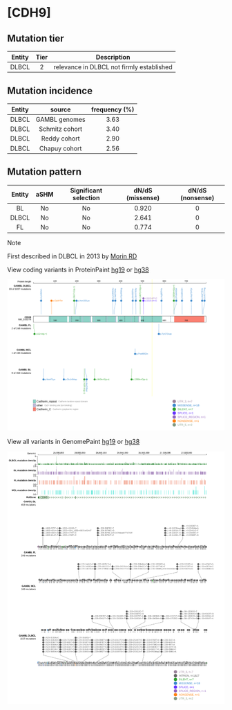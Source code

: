 # [CDH9]

## Mutation tier

|Entity|Tier|Description                              |
|:------:|:----:|-----------------------------------------|
|DLBCL |2   |relevance in DLBCL not firmly established|
## Mutation incidence

|Entity|source        |frequency (%)|
|:------:|:--------------:|:-------------:|
|DLBCL |GAMBL genomes |3.63         |
|DLBCL |Schmitz cohort|3.40         |
|DLBCL |Reddy cohort  |2.90         |
|DLBCL |Chapuy cohort |2.56         |

## Mutation pattern

|Entity|aSHM|Significant selection|dN/dS (missense)|dN/dS (nonsense)|
|:------:|:----:|:---------------------:|:----------------:|:----------------:|
|BL    |No  |No                   |0.920           |0               |
|DLBCL |No  |No                   |2.641           |0               |
|FL    |No  |No                   |0.774           |0               |


> [!NOTE]
> First described in DLBCL in 2013 by [Morin RD](https://pubmed.ncbi.nlm.nih.gov/23699601)


View coding variants in ProteinPaint [hg19](https://www.bcgsc.ca/downloads/morinlab/GAMBL/test/genes/CDH9_protein.html)  or [hg38](https://www.bcgsc.ca/downloads/morinlab/GAMBL/test/genes/CDH9_protein_hg38.html)

![image](images/proteinpaint/CDH9_NM_016279.svg)

View all variants in GenomePaint [hg19](https://www.bcgsc.ca/downloads/morinlab/GAMBL/test/genes/CDH9.html)  or [hg38](https://www.bcgsc.ca/downloads/morinlab/GAMBL/test/genes/CDH9_hg38.html)

![image](images/proteinpaint/CDH9.svg)
